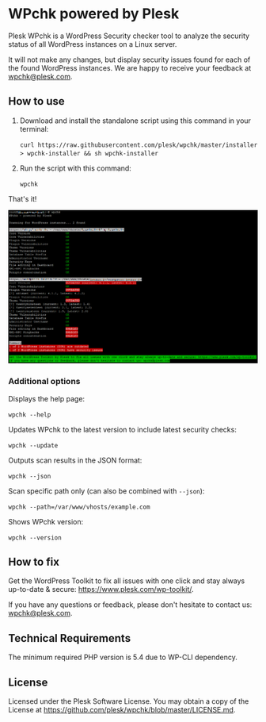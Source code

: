 # WPchk powered by Plesk

Plesk WPchk is a WordPress Security checker tool to analyze the security status of all WordPress instances on a Linux server.

It will not make any changes, but display security issues found for each of the found WordPress instances.
We are happy to receive your feedback at wpchk@plesk.com.

## How to use

1. Download and install the standalone script using this command in your terminal:

   `curl https://raw.githubusercontent.com/plesk/wpchk/master/installer > wpchk-installer && sh wpchk-installer`

2. Run the script with this command:

   `wpchk`

That's it!

![WPchk powered by Plesk](screenshot.png)

### Additional options

Displays the help page:

`wpchk --help`

Updates WPchk to the latest version to include latest security checks:

`wpchk --update`

Outputs scan results in the JSON format:

`wpchk --json`

Scan specific path only (can also be combined with `--json`):

`wpchk --path=/var/www/vhosts/example.com`

Shows WPchk version:

`wpchk --version`

## How to fix

Get the WordPress Toolkit to fix all issues with one click and stay always up-to-date & secure: <https://www.plesk.com/wp-toolkit/>.

If you have any questions or feedback, please don't hesitate to contact us: wpchk@plesk.com.

## Technical Requirements

The minimum required PHP version is 5.4 due to WP-CLI dependency.

## License

Licensed under the Plesk Software License. You may obtain a copy of the License at <https://github.com/plesk/wpchk/blob/master/LICENSE.md>.
